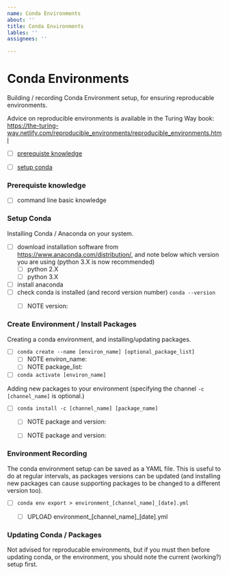 ```yaml
---
name: Conda Environments
about: ''
title: Conda Environments
lables: ''
assignees: ''

---
```

# Conda Environments

Building / recording Conda Environment setup, for ensuring reproducable environments.

Advice on reproducible environments is available in the Turing Way book: https://the-turing-way.netlify.com/reproducible_environments/reproducible_environments.html

- [ ] [prerequiste knowledge](#prerequiste-knowledge)
- [ ] [setup conda](#setup-conda)



### Prerequiste knowledge
- [ ] command line basic knowledge

### Setup Conda

Installing Conda / Anaconda on your system.
- [ ] download installation software from https://www.anaconda.com/distribution/, and note below which version you are using (python 3.X is now recommended)
  - [ ] python 2.X
  - [ ] python 3.X
- [ ] install anaconda 
- [ ] check conda is installed (and record version number) `conda --version`
  - [ ] NOTE version: 


### Create Environment / Install Packages

Creating a conda environment, and installing/updating packages.
- [ ] `conda create --name [environ_name] [optional_package_list]`
  - [ ] NOTE environ_name:
  - [ ] NOTE package_list:
- [ ] `conda activate [environ_name]`

Adding new packages to your environment (specifying the channel `-c [channel_name]` is optional.)

- [ ] `conda install -c [channel_name] [package_name]`
  - [ ] NOTE package and version:
  - [ ] NOTE package and version:



### Environment Recording

The conda environment setup can be saved as a YAML file. This is useful to do at regular intervals, as packages versions can be updated (and installing new packages can cause supporting packages to be changed to a different version too).

- [ ] `conda env export > environment_[channel_name]_[date].yml`
  - [ ] UPLOAD environment_[channel_name]\_[date].yml



### Updating Conda / Packages

Not advised for reproducable environments, but if you must then before updating conda, or the environment, you should note the current (working?) setup first.
